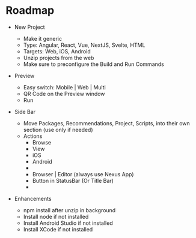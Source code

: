 # Roadmap

- New Project

  - Make it generic
  - Type: Angular, React, Vue, NextJS, Svelte, HTML
  - Targets: Web, iOS, Android
  - Unzip projects from the web
  - Make sure to preconfigure the Build and Run Commands

- Preview

  - Easy switch: Mobile | Web | Multi
  - QR Code on the Preview window
  - Run

- Side Bar
  - Move Packages, Recommendations, Project, Scripts, into their own section (use only if needed)
  - Actions
    - Browse
    - View
    - iOS
    - Android
    -
    - Browser | Editor (always use Nexus App)
    - Button in StatusBar (Or Title Bar)
    -
- Enhancements
  - npm install after unzip in background
  - Install node if not installed
  - Install Android Studio if not installed
  - Install XCode if not installed

